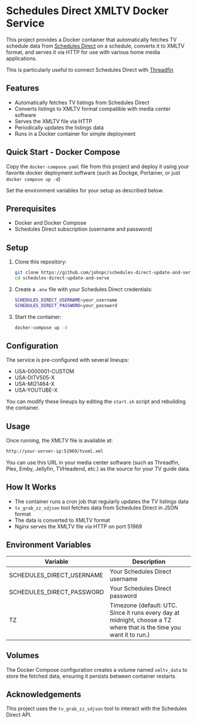 # Schedules Direct XMLTV Docker Service

This project provides a Docker container that automatically fetches TV schedule data from [Schedules Direct](https://www.schedulesdirect.org/) on a schedule, converts it to XMLTV format, and serves it via HTTP for use with various home media applications.

This is particularly useful to connect Schedules Direct with [Threadfin](https://github.com/Threadfin/Threadfin)

## Features

- Automatically fetches TV listings from Schedules Direct
- Converts listings to XMLTV format compatible with media center software
- Serves the XMLTV file via HTTP
- Periodically updates the listings data
- Runs in a Docker container for simple deployment

## Quick Start - Docker Compose

Copy the `docker-compose.yaml` file from this project and deploy it using your favorite docker deployment software (such as Dockge, Portainer, or just `docker compose up -d`)

Set the environment variables for your setup as described below.

## Prerequisites

- Docker and Docker Compose
- Schedules Direct subscription (username and password)

## Setup

1. Clone this repository:

   ```bash
   git clone https://github.com/johnpc/schedules-direct-update-and-serve.git
   cd schedules-direct-update-and-serve
   ```

2. Create a `.env` file with your Schedules Direct credentials:

   ```bash
   SCHEDULES_DIRECT_USERNAME=your_username
   SCHEDULES_DIRECT_PASSWORD=your_password
   ```

3. Start the container:

   ```bash
   docker-compose up -d
   ```

## Configuration

The service is pre-configured with several lineups:

- USA-0000001-CUSTOM
- USA-DITV505-X
- USA-MI21464-X
- USA-YOUTUBE-X

You can modify these lineups by editing the `start.sh` script and rebuilding the container.

## Usage

Once running, the XMLTV file is available at:

```bash
http://your-server-ip:51969/tvxml.xml
```

You can use this URL in your media center software (such as Threadfin, Plex, Emby, Jellyfin, TVHeadend, etc.) as the source for your TV guide data.

## How It Works

- The container runs a cron job that regularly updates the TV listings data
- `tv_grab_zz_sdjson` tool fetches data from Schedules Direct in JSON format
- The data is converted to XMLTV format
- Nginx serves the XMLTV file via HTTP on port 51969

## Environment Variables

| Variable | Description |
|----------|-------------|
| SCHEDULES_DIRECT_USERNAME | Your Schedules Direct username |
| SCHEDULES_DIRECT_PASSWORD | Your Schedules Direct password |
| TZ | Timezone (default: UTC. Since it runs every day at midnight, choose a TZ where that is the time you want it to run.) |

## Volumes

The Docker Compose configuration creates a volume named `xmltv_data` to store the fetched data, ensuring it persists between container restarts.

## Acknowledgements

This project uses the `tv_grab_zz_sdjson` tool to interact with the Schedules Direct API.
